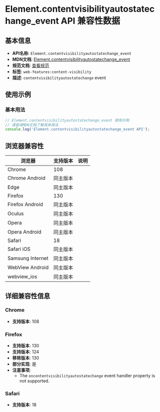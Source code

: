 # Element.contentvisibilityautostatechange_event API 兼容性数据

## 基本信息

- **API名称**: `Element.contentvisibilityautostatechange_event`
- **MDN文档**: [Element.contentvisibilityautostatechange_event](https://developer.mozilla.org/docs/Web/API/Element/contentvisibilityautostatechange_event)
- **规范文档**: [查看规范](https://drafts.csswg.org/css-contain/#content-visibility-auto-state-change)
- **标签**: `web-features:content-visibility`
- **描述**: `contentvisibilityautostatechange` event

## 使用示例

### 基本用法

```javascript
// Element.contentvisibilityautostatechange_event 使用示例
// 请查阅MDN文档了解具体用法
console.log('Element.contentvisibilityautostatechange_event API');
```

## 浏览器兼容性

| 浏览器 | 支持版本 | 说明 |
|--------|----------|------|
| Chrome | 108 |  |
| Chrome Android | 同主版本 |  |
| Edge | 同主版本 |  |
| Firefox | 130 |  |
| Firefox Android | 同主版本 |  |
| Oculus | 同主版本 |  |
| Opera | 同主版本 |  |
| Opera Android | 同主版本 |  |
| Safari | 18 |  |
| Safari iOS | 同主版本 |  |
| Samsung Internet | 同主版本 |  |
| WebView Android | 同主版本 |  |
| webview_ios | 同主版本 |  |

## 详细兼容性信息

### Chrome

- **支持版本**: 108

### Firefox

- **支持版本**: 130
- **支持版本**: 124
- **移除版本**: 130
- **部分实现**: 是
- **注意事项**:
  - The `oncontentvisibilityautostatechange` event handler property is not supported.

### Safari

- **支持版本**: 18

